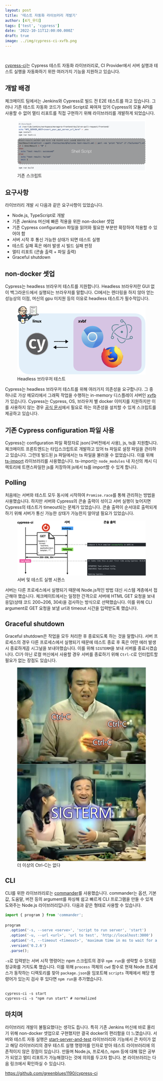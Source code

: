 ```yaml
---
layout: post
title: '테스트 자동화 라이브러리 개발기'
author: [4기_우디]
tags: ['test', 'cypress']
date: '2022-10-11T12:00:00.000Z'
draft: true
image: ../img/cypress-ci-xvfb.png
---
```


<br>

[cypress-ci](https://github.com/greenblues1190/cypress-ci)는 Cypress 테스트 자동화 라이브러리로, CI Provider에서 서버 실행과 테스트 실행을 자동화하기 위한 여러가지 기능을 지원하고 있습니다.

## 개발 배경

체크메이트 팀에서는 Jenkins와 Cypress로 빌드 전 E2E 테스트를 하고 있습니다. 그러나 기존 테스트 자동화 코드가 Shell Script로 짜여져 있어 Cypress의 모듈 API를 사용할 수 없어 멀티 리포트를 직접 구현하기 위해 라이브러리를 개발하게 되었습니다.

<figure>
  <img src="../img/cypress-ci-old-script.png" alt="기존 스크립트">
  <figcaption>
    기존 스크립트
  </figcaption>
</figure>

## 요구사항

라이브러리 개발 시 다음과 같은 요구사항이 있었습니다.

- Node.js, TypeScript로 개발
- 기존 Jenkins 머신에 빠른 적용을 위한 non-docker 셋업
- 기존 Cypress configuration 파일을 읽어와 필요한 부분만 확장하여 적용할 수 있어야 함
- 서버 시작 후 통신 가능한 상태가 되면 테스트 실행
- 테스트 실패 혹은 에러 발생 시 빌드 실패 판정
- 멀티 리포트 (콘솔 출력 + 파일 출력)
- Graceful shutdown

## non-docker 셋업

Cypress는 headless 브라우저 테스트를 지원합니다. Headless 브라우저란 GUI 없이 백그라운드에서 실행되는 브라우저를 말합니다. CI에서는 렌더링을 하지 않아 얻는 성능상의 이점, 머신의 gpu 미지원 등의 이유로 headless 테스트가 필수적입니다.

<figure>
  <img src="../img/cypress-ci-xvfb.png" alt="Headless 브라우저 테스트">
  <figcaption>
    Headless 브라우저 테스트
  </figcaption>
</figure>

Cypress는 headless 브라우저 테스트를 위해 여러가지 의존성을 요구합니다. 그 중 하나로 가상 메모리에서 그래픽 작업을 수행하는 in-memory 디스플레이 서버인 [xvfb](https://www.x.org/releases/X11R7.6/doc/man/man1/Xvfb.1.xhtml)가 있습니다. Cypress는 Cypress, OS, 브라우저 별 docker 이미지를 지원하지만 이를 사용하지 않는 경우 [공식 문서](https://docs.cypress.io/guides/continuous-integration/introduction.html#Dependencies)에서 필요로 하는 의존성을 설치할 수 있게 스크립트를 제공하고 있습니다.

## 기존 Cypress configuration 파일 사용

Cypress는 configuration 파일 확장자로 json(구버전에서 사용), js, ts을 지원합니다. 체크메이트 프론트엔드는 타입스크립트로 개발하고 있어 ts 파일로 설정 파일을 관리하고 있습니다. 그런데 빌드된 js 파일에서는 ts 파일을 불러올 수 없었습니다. 이를 위해 [ts-import](https://github.com/radarsu/ts-import) 라이브러리를 사용했습니다. ts-import는 `node_modules` 내 자신의 캐시 디렉토리에 트랜스파일한 js를 저장하여 js에서 ts를 import할 수 있게 합니다.

## Polling

처음에는 서버와 테스트 모두 동시에 시작하여 `Promise.race`를 통해 관리하는 방법을 사용했습니다. 하지만 서버와 Cypress의 콘솔 출력이 섞이고 서버 실행이 늦어지면 Cypress의 테스트가 timeout되는 문제가 있었습니다. 콘솔 출력이 순서대로 출력되게 하기 위해 서버가 통신 가능한 상태가 가능한지 알아낼 필요가 있었습니다.

<figure>
  <img src="../img/cypress-ci-sequence.png" alt="서버 및 테스트 실행 시퀀스">
  <figcaption>
    서버 및 테스트 실행 시퀀스
  </figcaption>
</figure>

서버는 다른 프로세스에서 실행되기 때문에 Node.js적인 방법 대신 시스템 계층에서 접근해야 했습니다. 체크메이트에서는 일정한 간격으로 서버에 HTML GET 요청을 보내 응답(상태 코드 200~206, 304)을 검사하는 방식으로 선택했습니다. 이를 위해 CLI argument로 GET 요청을 보낼 url과 timeout 시간을 입력받도록 했습니다.

## Graceful shutdown

Graceful shutdown은 작업을 모두 처리한 후 종료되도록 하는 것을 말합니다. 서버 프로세스의 경우 다른 프로세스에서 실행되기 때문에 테스트 종료 후 혹은 어떤 에러 발생 시 종료하게끔 시그널을 보내야했습니다. 이를 위해 `SIGTERM`을 보내 서버를 종료시켰습니다. CI가 아닌 로컬 머신에서 사용할 경우 서버를 종료하기 위해 `Ctrl-C`로 인터럽트할 필요가 없는 장점도 있습니다.

<figure>
  <img src="../img/cypress-ci-sigterm.png" alt="편안">
  <figcaption>
    더 이상의 Ctrl-C는 없다
  </figcaption>
</figure>

## CLI

CLI를 위한 라이브러리로는 [commander](https://github.com/tj/commander.js)를 사용했습니다. commander는 옵션, 기본값, 도움말, 버전 등의 argument를 파싱해 쉽고 빠르게 CLI 프로그램을 만들 수 있게 도와주는 Node.js 라이브러리입니다. 다음과 같은 형태로 사용할 수 있습니다.

```typescript
import { program } from 'commander';

program
  .option('-s, --serve <serve>', 'script to run server', 'start')
  .option('-u, --url <url>', 'url to test', 'http://localhost:3000')
  .option('-t, --timeout <timeout>', 'maximum time in ms to wait for a server response', '60000')
  .version('0.2.6')
  .parse();
```

`-s`로 입력받는 서버 시작 명령어는 npm 스크립트의 경우 `npm run`을 생략할 수 있게끔 정규화를 거치도록 했습니다. 이를 위해 `process` 객체의 `cwd` 함수로 현재 Node 프로세스가 동작하는 디렉토리를 찾아 `package.json`을 임포트해 `scripts` 객체에서 해당 명령어가 있는지 검사 후 있다면 `npm run`을 추가했습니다.

```shell

cypress-ci -s start
cypress-ci -s "npm run start" # normalized
```

## 마치며

라이브러리 개발이 불필요했다는 생각도 듭니다. 특히 기존 Jenkins 머신에 바로 올리기 위해 non-docker 셋업으로 구현했지만 결국 docker의 편리함을 더 느꼈습니다. 서버와 테스트 자동 실행은 [start-server-and-test](https://github.com/bahmutov/start-server-and-test) 라이브러리와 기능에서 큰 차이가 없고 해당 라이브러리의 경우 테스트 실행 명령어를 인자로 받아 테스트 라이브러리에 의존적이지 않은 장점이 있습니다. 만들며 Node.js, 프로세스, npm 등에 대해 많은 공부가 되었고 멀티 리포트가 가능해졌다는 것에 의의를 두고자 합니다. 본 라이브러리는 다음 링크에서 확인하실 수 있습니다.

https://github.com/greenblues1190/cypress-ci
